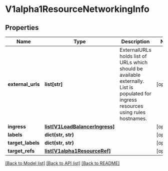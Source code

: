 # V1alpha1ResourceNetworkingInfo

## Properties
Name | Type | Description | Notes
------------ | ------------- | ------------- | -------------
**external_urls** | **list[str]** | ExternalURLs holds list of URLs which should be available externally. List is populated for ingress resources using rules hostnames. | [optional] 
**ingress** | [**list[V1LoadBalancerIngress]**](V1LoadBalancerIngress.md) |  | [optional] 
**labels** | **dict(str, str)** |  | [optional] 
**target_labels** | **dict(str, str)** |  | [optional] 
**target_refs** | [**list[V1alpha1ResourceRef]**](V1alpha1ResourceRef.md) |  | [optional] 

[[Back to Model list]](../README.md#documentation-for-models) [[Back to API list]](../README.md#documentation-for-api-endpoints) [[Back to README]](../README.md)

